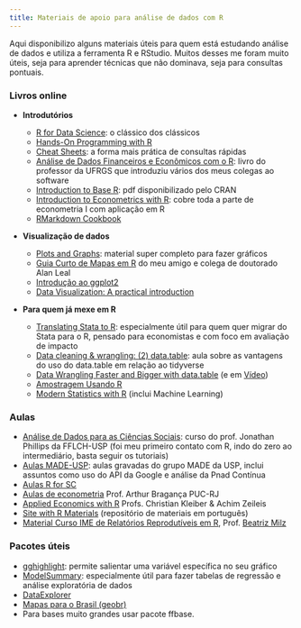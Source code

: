 ```yaml
---
title: Materiais de apoio para análise de dados com R
---
```


Aqui disponibilizo alguns materiais úteis para quem está estudando análise de dados e utiliza a ferramenta R e RStudio. Muitos desses me foram muito úteis, seja para aprender técnicas que não dominava, seja para consultas pontuais.

### Livros online

- **Introdutórios**
  - [R for Data Science](https://r4ds.had.co.nz/): o clássico dos clássicos
  - [Hands-On Programming with R](https://rstudio-education.github.io/hopr/)
  - [Cheat Sheets](https://www.rstudio.com/resources/cheatsheets/): a forma mais prática de consultas rápidas
  - [Análise de Dados Financeiros e Econômicos com o R](https://www.msperlin.com/adfeR/index.html): livro do professor da UFRGS que introduziu vários dos meus colegas ao software
  - [Introduction to Base R](https://cran.r-project.org/doc/manuals/r-release/R-intro.pdf): pdf disponibilizado pelo CRAN
  - [Introduction to Econometrics with R](https://www.econometrics-with-r.org/): cobre toda a parte de econometria I com aplicação em R
  - [RMarkdown Cookbook](https://bookdown.org/yihui/rmarkdown-cookbook/kable.html)

- **Visualização de dados**
  - [Plots and Graphs](https://github.com/Z3tt/OutlierConf2021/): material super completo para fazer gráficos
  - [Guia Curto de Mapas em R](https://alanleal-econ.com/index.php/guia-curto-de-mapas-no-r/) do meu amigo e colega de doutorado Alan Leal
  - [Introdução ao ggplot2](https://opencodecom.net/post/2021-08-22-introducao-ao-ggplot2/)
  - [Data Visualization: A practical introduction](https://socviz.co/)

- **Para quem já mexe em R**
  - [Translating Stata to R](https://stata2r.github.io/): especialmente útil para quem quer migrar do Stata para o R, pensado para economistas e com foco em avaliação de impacto
  - [Data cleaning & wrangling: (2) data.table](https://raw.githack.com/uo-ec607/lectures/master/05-datatable/05-datatable.html#1): aula sobre as vantagens do uso do data.table em relação ao tidyverse
  - [Data Wrangling Faster and Bigger with data.table](https://rpubs.com/NickCHK/data_wrangling_data_table) (e em [Vídeo](https://www.youtube.com/watch?v=EdPKcy1WKD0))
  - [Amostragem Usando R](https://amostragemcomr.github.io/livro/)
  - [Modern Statistics with R](https://www.modernstatisticswithr.com/) (inclui Machine Learning)

### Aulas
- [Análise de Dados para as Ciências Sociais](https://jonnyphillips.github.io/Ciencia_de_Dados/): curso do prof. Jonathan Phillips da FFLCH-USP (foi meu primeiro contato com R, indo do zero ao intermediário, basta seguir os tutoriais)
- [Aulas MADE-USP](https://www.youtube.com/watch?v=g_o3a2tgmu0): aulas gravadas do grupo MADE da USP, inclui assuntos como uso do API da Google e análise da Pnad Contínua
- [Aulas R for SC](https://preview.carpentries.org/r-socialsci/)
- [Aulas de econometria](https://arthurbraganca.com/econometria/) Prof. Arthur Bragança PUC-RJ
- [Applied Economics with R](https://www.zeileis.org/teaching/AER/) Profs. Christian Kleiber & Achim Zeileis
- [Site with R Materials](https://materiais-estudo-r.netlify.app/) (repositório de materiais em português)
- [Material Curso IME de Relatórios Reprodutíveis em R](https://beatrizmilz.github.io/2022-curso-de-verao-ime-usp-relatorios/programacao-do-curso.html), Prof. [Beatriz Milz](https://beamilz.com/)

### Pacotes úteis
- [gghighlight](https://yutannihilation.github.io/gghighlight/articles/gghighlight.html): permite salientar uma variável específica no seu gráfico
- [ModelSummary](https://github.com/vincentarelbundock/modelsummary): especialmente útil para fazer tabelas de regressão e análise exploratória de dados
- [DataExplorer](https://boxuancui.github.io/DataExplorer/articles/dataexplorer-intro.html) 
- [Mapas para o Brasil (geobr)](https://github.com/ipeaGIT/geobr)
- Para bases muito grandes usar pacote ffbase.
